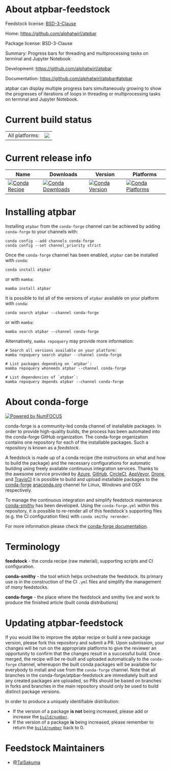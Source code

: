 About atpbar-feedstock
======================

Feedstock license: [BSD-3-Clause](https://github.com/conda-forge/atpbar-feedstock/blob/main/LICENSE.txt)

Home: https://github.com/alphatwirl/atpbar

Package license: BSD-3-Clause

Summary: Progress bars for threading and multiprocessing tasks on terminal and Jupyter Notebook

Development: https://github.com/alphatwirl/atpbar

Documentation: https://github.com/alphatwirl/atpbar#atpbar

atpbar can display multiple progress bars simultaneously growing
to show the progresses of iterations of loops in threading or
multiprocessing tasks on terminal and Jupyter Notebook.


Current build status
====================


<table><tr><td>All platforms:</td>
    <td>
      <a href="https://dev.azure.com/conda-forge/feedstock-builds/_build/latest?definitionId=6312&branchName=main">
        <img src="https://dev.azure.com/conda-forge/feedstock-builds/_apis/build/status/atpbar-feedstock?branchName=main">
      </a>
    </td>
  </tr>
</table>

Current release info
====================

| Name | Downloads | Version | Platforms |
| --- | --- | --- | --- |
| [![Conda Recipe](https://img.shields.io/badge/recipe-atpbar-green.svg)](https://anaconda.org/conda-forge/atpbar) | [![Conda Downloads](https://img.shields.io/conda/dn/conda-forge/atpbar.svg)](https://anaconda.org/conda-forge/atpbar) | [![Conda Version](https://img.shields.io/conda/vn/conda-forge/atpbar.svg)](https://anaconda.org/conda-forge/atpbar) | [![Conda Platforms](https://img.shields.io/conda/pn/conda-forge/atpbar.svg)](https://anaconda.org/conda-forge/atpbar) |

Installing atpbar
=================

Installing `atpbar` from the `conda-forge` channel can be achieved by adding `conda-forge` to your channels with:

```
conda config --add channels conda-forge
conda config --set channel_priority strict
```

Once the `conda-forge` channel has been enabled, `atpbar` can be installed with `conda`:

```
conda install atpbar
```

or with `mamba`:

```
mamba install atpbar
```

It is possible to list all of the versions of `atpbar` available on your platform with `conda`:

```
conda search atpbar --channel conda-forge
```

or with `mamba`:

```
mamba search atpbar --channel conda-forge
```

Alternatively, `mamba repoquery` may provide more information:

```
# Search all versions available on your platform:
mamba repoquery search atpbar --channel conda-forge

# List packages depending on `atpbar`:
mamba repoquery whoneeds atpbar --channel conda-forge

# List dependencies of `atpbar`:
mamba repoquery depends atpbar --channel conda-forge
```


About conda-forge
=================

[![Powered by
NumFOCUS](https://img.shields.io/badge/powered%20by-NumFOCUS-orange.svg?style=flat&colorA=E1523D&colorB=007D8A)](https://numfocus.org)

conda-forge is a community-led conda channel of installable packages.
In order to provide high-quality builds, the process has been automated into the
conda-forge GitHub organization. The conda-forge organization contains one repository
for each of the installable packages. Such a repository is known as a *feedstock*.

A feedstock is made up of a conda recipe (the instructions on what and how to build
the package) and the necessary configurations for automatic building using freely
available continuous integration services. Thanks to the awesome service provided by
[Azure](https://azure.microsoft.com/en-us/services/devops/), [GitHub](https://github.com/),
[CircleCI](https://circleci.com/), [AppVeyor](https://www.appveyor.com/),
[Drone](https://cloud.drone.io/welcome), and [TravisCI](https://travis-ci.com/)
it is possible to build and upload installable packages to the
[conda-forge](https://anaconda.org/conda-forge) [anaconda.org](https://anaconda.org/)
channel for Linux, Windows and OSX respectively.

To manage the continuous integration and simplify feedstock maintenance
[conda-smithy](https://github.com/conda-forge/conda-smithy) has been developed.
Using the ``conda-forge.yml`` within this repository, it is possible to re-render all of
this feedstock's supporting files (e.g. the CI configuration files) with ``conda smithy rerender``.

For more information please check the [conda-forge documentation](https://conda-forge.org/docs/).

Terminology
===========

**feedstock** - the conda recipe (raw material), supporting scripts and CI configuration.

**conda-smithy** - the tool which helps orchestrate the feedstock.
                   Its primary use is in the construction of the CI ``.yml`` files
                   and simplify the management of *many* feedstocks.

**conda-forge** - the place where the feedstock and smithy live and work to
                  produce the finished article (built conda distributions)


Updating atpbar-feedstock
=========================

If you would like to improve the atpbar recipe or build a new
package version, please fork this repository and submit a PR. Upon submission,
your changes will be run on the appropriate platforms to give the reviewer an
opportunity to confirm that the changes result in a successful build. Once
merged, the recipe will be re-built and uploaded automatically to the
`conda-forge` channel, whereupon the built conda packages will be available for
everybody to install and use from the `conda-forge` channel.
Note that all branches in the conda-forge/atpbar-feedstock are
immediately built and any created packages are uploaded, so PRs should be based
on branches in forks and branches in the main repository should only be used to
build distinct package versions.

In order to produce a uniquely identifiable distribution:
 * If the version of a package **is not** being increased, please add or increase
   the [``build/number``](https://docs.conda.io/projects/conda-build/en/latest/resources/define-metadata.html#build-number-and-string).
 * If the version of a package **is** being increased, please remember to return
   the [``build/number``](https://docs.conda.io/projects/conda-build/en/latest/resources/define-metadata.html#build-number-and-string)
   back to 0.

Feedstock Maintainers
=====================

* [@TaiSakuma](https://github.com/TaiSakuma/)

